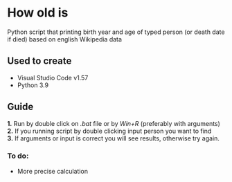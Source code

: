 # How old is
Python script that printing birth year and age of typed person (or death date if died) based on english Wikipedia data

## Used to create
- Visual Studio Code v1.57
- Python 3.9

## Guide
**1.** Run by double click on _.bat_ file or by _Win+R_ (preferably with arguments)<br>
**2.** If you running script by double clicking input person you want to find<br>
**3.** If arguments or input is correct you will see results, otherwise try again.



### To do:
- More precise calculation